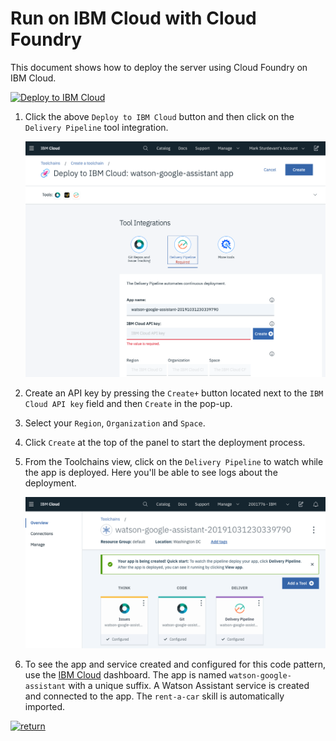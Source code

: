 # Run on IBM Cloud with Cloud Foundry

This document shows how to deploy the server using Cloud Foundry on IBM Cloud.

[![Deploy to IBM Cloud](https://cloud.ibm.com/devops/setup/deploy/button_x2.png)](https://cloud.ibm.com/devops/setup/deploy?repository=https://github.com/GayathriG1985/learn_repo.git)

1. Click the above `Deploy to IBM Cloud` button and then click on the `Delivery Pipeline` tool integration.

   ![deploy](images/cf_deploy.png)

2. Create an API key by pressing the `Create+` button located next to the `IBM Cloud API key` field and then `Create` in the pop-up.

3. Select your `Region`, `Organization` and `Space`.

4. Click `Create` at the top of the panel to start the deployment process.

5. From the Toolchains view, click on the `Delivery Pipeline` to watch while the app is deployed. Here you'll be able to see logs about the deployment.

   ![toolchain-pipeline](images/toolchain_pipeline.png)

6. To see the app and service created and configured for this code pattern, use the [IBM Cloud](https://cloud.ibm.com) dashboard. The app is named `watson-google-assistant` with a unique suffix. A Watson Assistant service is created and connected to the app. The `rent-a-car` skill is automatically imported.

[![return](https://raw.githubusercontent.com/IBM/pattern-utils/master/deploy-buttons/return.png)](https://github.com/IBM/watson-google-assistant#setup-google-actions)